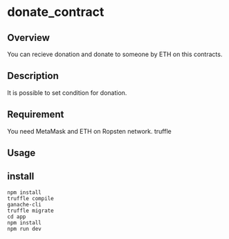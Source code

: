 # donate_contract

## Overview
You can recieve donation and donate to someone by ETH on this contracts. 

## Description
It is possible to set condition for donation.

## Requirement
You need MetaMask and ETH on Ropsten network.
truffle

## Usage

  
## install
`npm install`  
`truffle compile`  
`ganache-cli`  
`truffle migrate`  
`cd app`  
`npm install`  
`npm run dev`  

